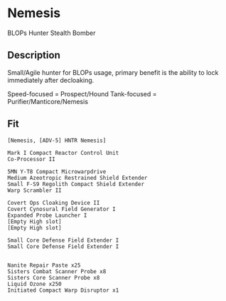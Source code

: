 # Nemesis

BLOPs Hunter Stealth Bomber

## Description

Small/Agile hunter for BLOPs usage, primary benefit is the ability to lock immediately after decloaking.

Speed-focused = Prospect/Hound
Tank-focused = Purifier/Manticore/Nemesis

## Fit

```
[Nemesis, [ADV-5] HNTR Nemesis]

Mark I Compact Reactor Control Unit
Co-Processor II

5MN Y-T8 Compact Microwarpdrive
Medium Azeotropic Restrained Shield Extender
Small F-S9 Regolith Compact Shield Extender
Warp Scrambler II

Covert Ops Cloaking Device II
Covert Cynosural Field Generator I
Expanded Probe Launcher I
[Empty High slot]
[Empty High slot]

Small Core Defense Field Extender I
Small Core Defense Field Extender I


Nanite Repair Paste x25
Sisters Combat Scanner Probe x8
Sisters Core Scanner Probe x8
Liquid Ozone x250
Initiated Compact Warp Disruptor x1
```
